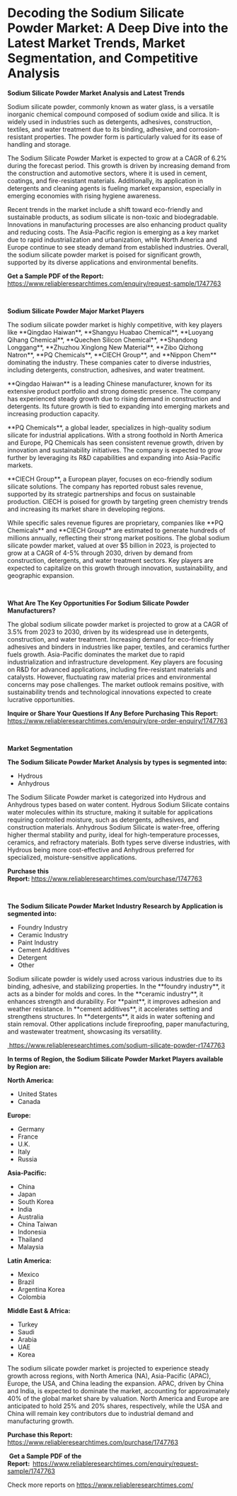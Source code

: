 <p><h1>Decoding the Sodium Silicate Powder Market: A Deep Dive into the Latest Market Trends, Market Segmentation, and Competitive Analysis</h1></p><p><strong>Sodium Silicate Powder Market Analysis and Latest Trends</strong></p>
<p><p>Sodium silicate powder, commonly known as water glass, is a versatile inorganic chemical compound composed of sodium oxide and silica. It is widely used in industries such as detergents, adhesives, construction, textiles, and water treatment due to its binding, adhesive, and corrosion-resistant properties. The powder form is particularly valued for its ease of handling and storage.</p><p>The Sodium Silicate Powder Market is expected to grow at a CAGR of 6.2% during the forecast period. This growth is driven by increasing demand from the construction and automotive sectors, where it is used in cement, coatings, and fire-resistant materials. Additionally, its application in detergents and cleaning agents is fueling market expansion, especially in emerging economies with rising hygiene awareness.</p><p>Recent trends in the market include a shift toward eco-friendly and sustainable products, as sodium silicate is non-toxic and biodegradable. Innovations in manufacturing processes are also enhancing product quality and reducing costs. The Asia-Pacific region is emerging as a key market due to rapid industrialization and urbanization, while North America and Europe continue to see steady demand from established industries. Overall, the sodium silicate powder market is poised for significant growth, supported by its diverse applications and environmental benefits.</p></p>
<p><strong>Get a Sample PDF of the Report:&nbsp;</strong> <a href="https://www.reliableresearchtimes.com/enquiry/request-sample/1747763?utm_campaign=2248&utm_medium=2&utm_source=Github&utm_content=ia&utm_term=26012025&utm_id=sodium-silicate-powder">https://www.reliableresearchtimes.com/enquiry/request-sample/1747763</a></p>
<p>&nbsp;</p>
<p><strong>Sodium Silicate Powder Major Market Players</strong></p>
<p><p>The sodium silicate powder market is highly competitive, with key players like **Qingdao Haiwan**, **Shangyu Huabao Chemical**, **Luoyang Qihang Chemical**, **Quechen Silicon Chemical**, **Shandong Longgang**, **Zhuzhou Xinglong New Material**, **Zibo Qizhong Natron**, **PQ Chemicals**, **CIECH Group**, and **Nippon Chem** dominating the industry. These companies cater to diverse industries, including detergents, construction, adhesives, and water treatment.</p><p>**Qingdao Haiwan** is a leading Chinese manufacturer, known for its extensive product portfolio and strong domestic presence. The company has experienced steady growth due to rising demand in construction and detergents. Its future growth is tied to expanding into emerging markets and increasing production capacity.</p><p>**PQ Chemicals**, a global leader, specializes in high-quality sodium silicate for industrial applications. With a strong foothold in North America and Europe, PQ Chemicals has seen consistent revenue growth, driven by innovation and sustainability initiatives. The company is expected to grow further by leveraging its R&D capabilities and expanding into Asia-Pacific markets.</p><p>**CIECH Group**, a European player, focuses on eco-friendly sodium silicate solutions. The company has reported robust sales revenue, supported by its strategic partnerships and focus on sustainable production. CIECH is poised for growth by targeting green chemistry trends and increasing its market share in developing regions.</p><p>While specific sales revenue figures are proprietary, companies like **PQ Chemicals** and **CIECH Group** are estimated to generate hundreds of millions annually, reflecting their strong market positions. The global sodium silicate powder market, valued at over $5 billion in 2023, is projected to grow at a CAGR of 4-5% through 2030, driven by demand from construction, detergents, and water treatment sectors. Key players are expected to capitalize on this growth through innovation, sustainability, and geographic expansion.</p></p>
<p>&nbsp;</p>
<p><strong>What Are The Key Opportunities For Sodium Silicate Powder Manufacturers?</strong></p>
<p><p>The global sodium silicate powder market is projected to grow at a CAGR of 3.5% from 2023 to 2030, driven by its widespread use in detergents, construction, and water treatment. Increasing demand for eco-friendly adhesives and binders in industries like paper, textiles, and ceramics further fuels growth. Asia-Pacific dominates the market due to rapid industrialization and infrastructure development. Key players are focusing on R&D for advanced applications, including fire-resistant materials and catalysts. However, fluctuating raw material prices and environmental concerns may pose challenges. The market outlook remains positive, with sustainability trends and technological innovations expected to create lucrative opportunities.</p></p>
<p><strong>Inquire or Share Your Questions If Any Before Purchasing This Report:</strong> <a href="https://www.reliableresearchtimes.com/enquiry/pre-order-enquiry/1747763?utm_campaign=2248&utm_medium=2&utm_source=Github&utm_content=ia&utm_term=26012025&utm_id=sodium-silicate-powder">https://www.reliableresearchtimes.com/enquiry/pre-order-enquiry/1747763</a></p>
<p>&nbsp;</p>
<p><strong>Market Segmentation</strong></p>
<p><strong>The Sodium Silicate Powder Market Analysis by types is segmented into:</strong></p>
<p><ul><li>Hydrous</li><li>Anhydrous</li></ul></p>
<p><p>The Sodium Silicate Powder market is categorized into Hydrous and Anhydrous types based on water content. Hydrous Sodium Silicate contains water molecules within its structure, making it suitable for applications requiring controlled moisture, such as detergents, adhesives, and construction materials. Anhydrous Sodium Silicate is water-free, offering higher thermal stability and purity, ideal for high-temperature processes, ceramics, and refractory materials. Both types serve diverse industries, with Hydrous being more cost-effective and Anhydrous preferred for specialized, moisture-sensitive applications.</p></p>
<p><strong>Purchase this Report:&nbsp;</strong><a href="https://www.reliableresearchtimes.com/purchase/1747763?utm_campaign=2248&utm_medium=2&utm_source=Github&utm_content=ia&utm_term=26012025&utm_id=sodium-silicate-powder">https://www.reliableresearchtimes.com/purchase/1747763</a></p>
<p>&nbsp;</p>
<p><strong>The Sodium Silicate Powder Market Industry Research by Application is segmented into:</strong></p>
<p><ul><li>Foundry Industry</li><li>Ceramic Industry</li><li>Paint Industry</li><li>Cement Additives</li><li>Detergent</li><li>Other</li></ul></p>
<p><p>Sodium silicate powder is widely used across various industries due to its binding, adhesive, and stabilizing properties. In the **foundry industry**, it acts as a binder for molds and cores. In the **ceramic industry**, it enhances strength and durability. For **paint**, it improves adhesion and weather resistance. In **cement additives**, it accelerates setting and strengthens structures. In **detergents**, it aids in water softening and stain removal. Other applications include fireproofing, paper manufacturing, and wastewater treatment, showcasing its versatility.</p></p>
<p><a href="https://www.reliableresearchtimes.com/sodium-silicate-powder-r1747763?utm_campaign=2248&utm_medium=2&utm_source=Github&utm_content=ia&utm_term=26012025&utm_id=sodium-silicate-powder">&nbsp;https://www.reliableresearchtimes.com/sodium-silicate-powder-r1747763</a></p>
<p><strong>In terms of Region, the Sodium Silicate Powder Market Players available by Region are:</strong></p>
<p>
    <p> <strong> North America: </strong>
        <ul>
            <li>United States</li>
            <li>Canada</li>
        </ul>
        </p> 
    <p> <strong> Europe: </strong>
        <ul>
            <li>Germany</li>
            <li>France</li>
            <li>U.K.</li>
            <li>Italy</li>
            <li>Russia</li>
        </ul>
        </p> 
    <p> <strong> Asia-Pacific: </strong>
        <ul>
            <li>China</li>
            <li>Japan</li>
            <li>South Korea</li>
            <li>India</li>
            <li>Australia</li>
            <li>China Taiwan</li>
            <li>Indonesia</li>
            <li>Thailand</li>
            <li>Malaysia</li>
        </ul>
        </p> 
    <p> <strong> Latin America: </strong>
        <ul>
            <li>Mexico</li>
            <li>Brazil</li>
            <li>Argentina Korea</li>
            <li>Colombia</li>
        </ul>
        </p> 
    <p> <strong> Middle East & Africa: </strong>
        <ul>
            <li>Turkey</li>
            <li>Saudi</li>
            <li>Arabia</li>
            <li>UAE</li>
            <li>Korea</li>
        </ul>
    </p>
    </p>
<p><p>The sodium silicate powder market is projected to experience steady growth across regions, with North America (NA), Asia-Pacific (APAC), Europe, the USA, and China leading the expansion. APAC, driven by China and India, is expected to dominate the market, accounting for approximately 40% of the global market share by valuation. North America and Europe are anticipated to hold 25% and 20% shares, respectively, while the USA and China will remain key contributors due to industrial demand and manufacturing growth.</p></p>
<p><strong>Purchase this Report: </strong><a href="https://www.reliableresearchtimes.com/purchase/1747763?utm_campaign=2248&utm_medium=2&utm_source=Github&utm_content=ia&utm_term=26012025&utm_id=sodium-silicate-powder">https://www.reliableresearchtimes.com/purchase/1747763</a></p>
<p>&nbsp;<strong>Get a Sample PDF of the Report:&nbsp;&nbsp;</strong><a href="https://www.reliableresearchtimes.com/enquiry/request-sample/1747763?utm_campaign=2248&utm_medium=2&utm_source=Github&utm_content=ia&utm_term=26012025&utm_id=sodium-silicate-powder">https://www.reliableresearchtimes.com/enquiry/request-sample/1747763</a></p>
<p><strong></strong></p>
<p>Check more reports on <a href="https://www.reliableresearchtimes.com/?utm_campaign=2248&utm_medium=2&utm_source=Github&utm_content=ia&utm_term=26012025&utm_id=sodium-silicate-powder">https://www.reliableresearchtimes.com/</a></p>